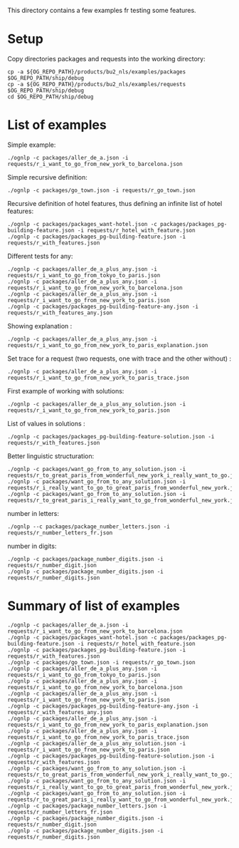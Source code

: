 This directory contains a few examples fr testing some features.

Setup
=====

Copy directories packages and requests into the working directory:
```
cp -a ${OG_REPO_PATH}/products/bu2_nls/examples/packages $OG_REPO_PATH/ship/debug
cp -a ${OG_REPO_PATH}/products/bu2_nls/examples/requests $OG_REPO_PATH/ship/debug
cd $OG_REPO_PATH/ship/debug
```

List of examples
=====

Simple example:
```
./ognlp -c packages/aller_de_a.json -i requests/r_i_want_to_go_from_new_york_to_barcelona.json
```

Simple recursive definition:
```
./ognlp -c packages/go_town.json -i requests/r_go_town.json
```

Recursive definition of hotel features, thus defining an infinite list of hotel features:
```
./ognlp -c packages/packages_want-hotel.json -c packages/packages_pg-building-feature.json -i requests/r_hotel_with_feature.json
./ognlp -c packages/packages_pg-building-feature.json -i requests/r_with_features.json
```

Different tests for any:
```
./ognlp -c packages/aller_de_a_plus_any.json -i requests/r_i_want_to_go_from_tokyo_to_paris.json
./ognlp -c packages/aller_de_a_plus_any.json -i requests/r_i_want_to_go_from_new_york_to_barcelona.json
./ognlp -c packages/aller_de_a_plus_any.json -i requests/r_i_want_to_go_from_new_york_to_paris.json
./ognlp -c packages/packages_pg-building-feature-any.json -i requests/r_with_features_any.json
```

Showing explanation :
```
./ognlp -c packages/aller_de_a_plus_any.json -i requests/r_i_want_to_go_from_new_york_to_paris_explanation.json
```

Set trace for a request (two requests, one with trace and the other without) :
```
./ognlp -c packages/aller_de_a_plus_any.json -i requests/r_i_want_to_go_from_new_york_to_paris_trace.json
```

First example of working with solutions:
```
./ognlp -c packages/aller_de_a_plus_any_solution.json -i requests/r_i_want_to_go_from_new_york_to_paris.json
```

List of values in solutions :
```
./ognlp -c packages/packages_pg-building-feature-solution.json -i requests/r_with_features.json
```

Better linguistic structuration:

```
./ognlp -c packages/want_go_from_to_any_solution.json -i requests/r_to_great_paris_from_wonderful_new_york_i_really_want_to_go.json
./ognlp -c packages/want_go_from_to_any_solution.json -i requests/r_i_really_want_to_go_to_great_paris_from_wonderful_new_york.json
./ognlp -c packages/want_go_from_to_any_solution.json -i requests/r_to_great_paris_i_really_want_to_go_from_wonderful_new_york.json
```

number in letters:

```
./ognlp --c packages/package_number_letters.json -i requests/r_number_letters_fr.json
```

number in digits:

```
./ognlp -c packages/package_number_digits.json -i requests/r_number_digit.json
./ognlp -c packages/package_number_digits.json -i requests/r_number_digits.json
```


Summary of list of examples
=====

```
./ognlp -c packages/aller_de_a.json -i requests/r_i_want_to_go_from_new_york_to_barcelona.json
./ognlp -c packages/packages_want-hotel.json -c packages/packages_pg-building-feature.json -i requests/r_hotel_with_feature.json
./ognlp -c packages/packages_pg-building-feature.json -i requests/r_with_features.json
./ognlp -c packages/go_town.json -i requests/r_go_town.json
./ognlp -c packages/aller_de_a_plus_any.json -i requests/r_i_want_to_go_from_tokyo_to_paris.json
./ognlp -c packages/aller_de_a_plus_any.json -i requests/r_i_want_to_go_from_new_york_to_barcelona.json
./ognlp -c packages/aller_de_a_plus_any.json -i requests/r_i_want_to_go_from_new_york_to_paris.json
./ognlp -c packages/packages_pg-building-feature-any.json -i requests/r_with_features_any.json
./ognlp -c packages/aller_de_a_plus_any.json -i requests/r_i_want_to_go_from_new_york_to_paris_explanation.json
./ognlp -c packages/aller_de_a_plus_any.json -i requests/r_i_want_to_go_from_new_york_to_paris_trace.json
./ognlp -c packages/aller_de_a_plus_any_solution.json -i requests/r_i_want_to_go_from_new_york_to_paris.json
./ognlp -c packages/packages_pg-building-feature-solution.json -i requests/r_with_features.json
./ognlp -c packages/want_go_from_to_any_solution.json -i requests/r_to_great_paris_from_wonderful_new_york_i_really_want_to_go.json
./ognlp -c packages/want_go_from_to_any_solution.json -i requests/r_i_really_want_to_go_to_great_paris_from_wonderful_new_york.json
./ognlp -c packages/want_go_from_to_any_solution.json -i requests/r_to_great_paris_i_really_want_to_go_from_wonderful_new_york.json
./ognlp -c packages/package_number_letters.json -i requests/r_number_letters_fr.json
./ognlp -c packages/package_number_digits.json -i requests/r_number_digit.json
./ognlp -c packages/package_number_digits.json -i requests/r_number_digits.json
```


